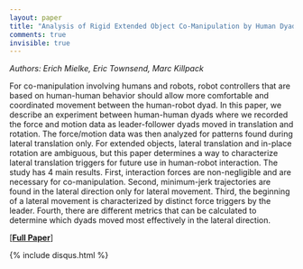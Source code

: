 ```yaml
---
layout: paper
title: "Analysis of Rigid Extended Object Co-Manipulation by Human Dyads: Lateral Movement Characterization"
comments: true
invisible: true
---
```


<p class="text-left"><i>Authors: Erich Mielke, Eric Townsend, Marc Killpack</i></p>

For co-manipulation involving humans and robots, robot controllers that are based on human-human behavior should allow more comfortable and coordinated movement between the human-robot dyad. In this paper, we describe an experiment between human-human dyads where we recorded the force and motion data as leader-follower dyads moved in translation and rotation. The force/motion data was  then analyzed for patterns found during lateral translation only. For extended objects, lateral translation and in-place rotation are ambiguous, but this paper determines a way to characterize lateral translation triggers for future use in human-robot interaction. The study has 4 main results. First, interaction forces are non-negligible and are necessary for co-manipulation. Second, minimum-jerk trajectories are found in the lateral direction only for lateral movement. Third, the beginning of a lateral movement is characterized by distinct force triggers by the leader. Fourth, there are different metrics that can be calculated to determine which dyads moved most effectively in the lateral direction.

[<b><a href="https://storage.googleapis.com/rss2017-papers/07.pdf">Full Paper</a></b>]

{% include disqus.html %}